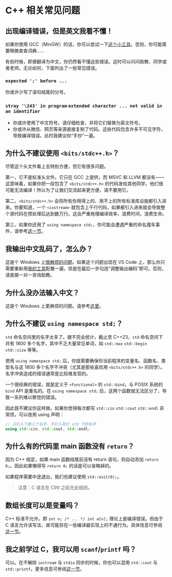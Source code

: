 # C++ 相关常见问题

## 出现编译错误，但是英文我看不懂！

如果你使用 GCC（MinGW）的话，你可以尝试一下[这个小工具](../app/translation)。否则，你可能需要稍微查查词典……

有些时候，即便翻译为中文，你仍然看不懂这些错误。这时可以问问助教、同学或者老师。无论如何，下面列出了一些常见错误。

### `expected ';' before ...`

你或许少写了语句结尾的分号。

### `stray '\243' in program` `extended character ... not valid in an identifier`

- 你或许使用了中文符号。请仔细检查，并将它们替换为英文符号。
- 你或许从微信、网页等来源直接复制了代码。这些代码包含许多不可见字符，导致编译错误。此时我建议你“手抄”一遍。

## 为什么不建议使用 `<bits/stdc++.h>`？

尽管这个头文件看上去特别方便，但它有很多问题。

第一，它不是标准头文件。它只在 GCC 上提供，而 MSVC 和 LLVM 都没有——这意味着，如果你把一段包含了 `<bits/stdc++.h>` 的代码发给其他同学，他们很可能无法编译！所以为了让我们交流起来更方便，请不要用它。

第二，`<bits/stdc++.h>` 会将所有你用得上的、用不上的所有标准库设施都引入进来。你要知道，一个 `<iostream>` 就包含上千行代码，如果都引入进来就会导致整个源代码在预处理后达到数万行。这会严重拖慢编译效率，浪费时间，浪费生命。

第三，如果你还用了 `using namespace std;`，你可能会遭遇严重的命名撞车事件，请参考[这一节](#为什么不建议-using-namespace-std)。

## 我输出中文乱码了，怎么办？

这是个 Windows 上[很麻烦的问题](./encoding)。如果这个问题出现在 VS Code 上，那么你只需要重新用[我的工具](https://v4.vscch.tk)配置一遍，但是在最后一步勾选“调整输出编码”即可。否则，请直接一对一咨询助教。

## 为什么没办法输入中文？

这是个 Windows 上更麻烦的问题。请参考[这里](./encoding#标准输入可以用-utf-8-吗)。

## 为什么不建议 `using namespace std;`？

`std` 命名空间里的名字太多了。据不完全统计，截止至 C++23，`std` 命名空间下共有 1800 多个名字，其中不乏大量常见单词，如 `std::max` `std::begin` `std::size` 等等。

使用 `using namespace std;` 后，你就需要确保你当前程序的变量名、函数名、类型名与这 1800 多个名字不冲突（尤其是那些喜欢用 `<bits/stdc++.h>` 的同学）。名字冲突造成的错误通常是比较难发现的。

一个很经典的错误，就是定义于 `<functional>` 的 `std::bind`，与 POSIX 系统的 `bind` API 是重名的。在 `using namespace std;` 后，这两个函数就无法区分了，导致一系列难以察觉的错误。

因此我不建议你这样做。如果你觉得每次都写 `std::cin` `std::cout` `std::endl` 非常烦，可以改用 using 声明：

```cpp
// 只引入下面三个名字，不引入其它 std 下的名字
using std::cin, std::cout, std::endl;
```

## 为什么有的代码里 main 函数没有 `return`？

因为 C++ 规定，如果 main 函数结尾前没有 return 语句，则自动添加 `return 0;`。因此如果懒得写 `return 0;` 的话是可以省略掉的。

如果程序需要中途退出，我们也建议使用 `std::exit(0);`。

> 注意：C 语言在 C99 之前无此规则。

## 数组长度可以是变量吗？

C++ 标准不允许。即 `int n; /* ... */ int a[n];` 理论上是编译错误。但由于 C 语言允许该写法，故可能存在一些编译器实现上的不通行为。具体信息可参阅[这一节](./c#变长数组vla)。

## 我之前学过 C，我可以用 `scanf`/`printf` 吗？

可以。在不解除 `iostream` 与 `stdio` 同步的时候，你也可以混用 `std::cout` 与 `std::printf`。更多信息可参阅[这一节](./c#输入输出)。
